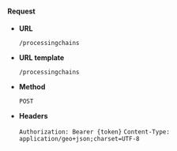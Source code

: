 #### Request

* **URL**

  `/processingchains`

* **URL template**

  `/processingchains`

* **Method**

  `POST`

* **Headers**

  `Authorization: Bearer {token}`
  `Content-Type: application/geo+json;charset=UTF-8`
